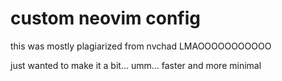 # custom neovim config 
this was mostly plagiarized from nvchad LMAOOOOOOOOOOO

just wanted to make it a bit... umm... faster and more minimal
